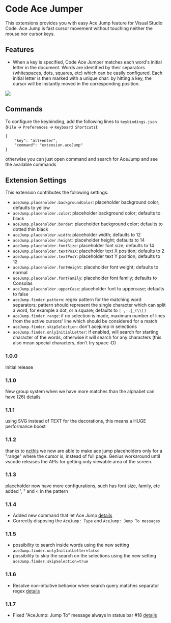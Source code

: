 # Code Ace Jumper

This extensions provides you with easy Ace Jump feature for Visual Studio Code. Ace Jump is fast cursor movement without touching neither the mouse nor cursor keys.

## Features

- When a key is specified, Code Ace Jumper matches each word's initial letter in the document. Words are identified by their separators (whitespaces, dots, squares, etc) which can be easily configured. Each initial letter is then marked with a unique char: by hitting a key, the cursor will be instantly moved in the corresponding position.

![](https://media.giphy.com/media/l0HlFPNndZgxEHV6w/source.gif)

## Commands

To configure the keybinding, add the following lines to `keybindings.json` (`File` -> `Preferences` -> `Keyboard Shortcuts`):

    {
        "key": "alt+enter",
        "command": "extension.aceJump"
    }

otherwise you can just open command and search for AceJump and see the available commands

## Extension Settings

This extension contributes the following settings:

* `aceJump.placeholder.backgroundColor`: placeholder background color; defaults to yellow
* `aceJump.placeholder.color`: placeholder background color; defaults to black
* `aceJump.placeholder.border`: placeholder background color; defaults to dotted thin black
* `aceJump.placeholder.width`: placeholder width; defaults to 12
* `aceJump.placeholder.height`: placeholder height; defaults to 14
* `aceJump.placeholder.fontSize`: placeholder font size; defaults to 14
* `aceJump.placeholder.textPosX`: placeholder text X position; defaults to 2
* `aceJump.placeholder.textPosY`: placeholder text Y position; defaults to 12
* `aceJump.placeholder.fontWeight`: placeholder font weight; defaults to normal
* `aceJump.placeholder.fontFamily`: placeholder font family; defaults to Consolas
* `aceJump.placeholder.upperCase`: placeholder font to uppercase; defaults to false
* `aceJump.finder.pattern`: regex pattern for the matching word separators; pattern should represent the single character which can split a word, for example a dot, or a square; defaults to `[ ,-.{_(\\[]`
* `aceJump.finder.range`: if no selection is made, maximum number of lines from the active cursors' line which should be considered for a match
* `aceJump.finder.skipSelection`: don't acejump in selections
* `aceJump.finder.onlyInitialLetter`: if enabled, will search for starting character of the words, otherwise it will search for any characters (this also mean special characters, don't try space :D)

### 1.0.0

Initial release

### 1.1.0

New group system when we have more matches than the alphabet can have (26) [details](https://github.com/lucax88x/CodeAceJumper/issues/6)

### 1.1.1

using SVG instead of TEXT for the decorations, this means a HUGE performance boost

### 1.1.2

thanks to [ncthis](https://github.com/lucax88x/CodeAceJumper/pull/8) we now are able to make ace jump placeholders only for a "range" where the cursor is, instead of full page. Genius workaround until vscode releases the APIs for getting only viewable area of the screen.

### 1.1.3

placeholder now have more configurations, such has font size, family, etc
added ', " and < in the pattern

### 1.1.4

* Added new command that let Ace Jump [details](https://github.com/lucax88x/CodeAceJumper/issues/6)
* Correctly disposing the `AceJump: Type` and `AceJump: Jump To messages`

### 1.1.5

* possibility to search inside words using the new setting `aceJump.finder.onlyInitialLetter=false`
* possibility to skip the search on the selections using the new setting `aceJump.finder.skipSelection=true`

### 1.1.6

* Resolve non-intuitive behavior when search query matches separator regex [details](https://github.com/lucax88x/CodeAceJumper/pull/20)

### 1.1.7

* Fixed "AceJump: Jump To" message always in status bar #18 [details](https://github.com/lucax88x/CodeAceJumper/issues/18)